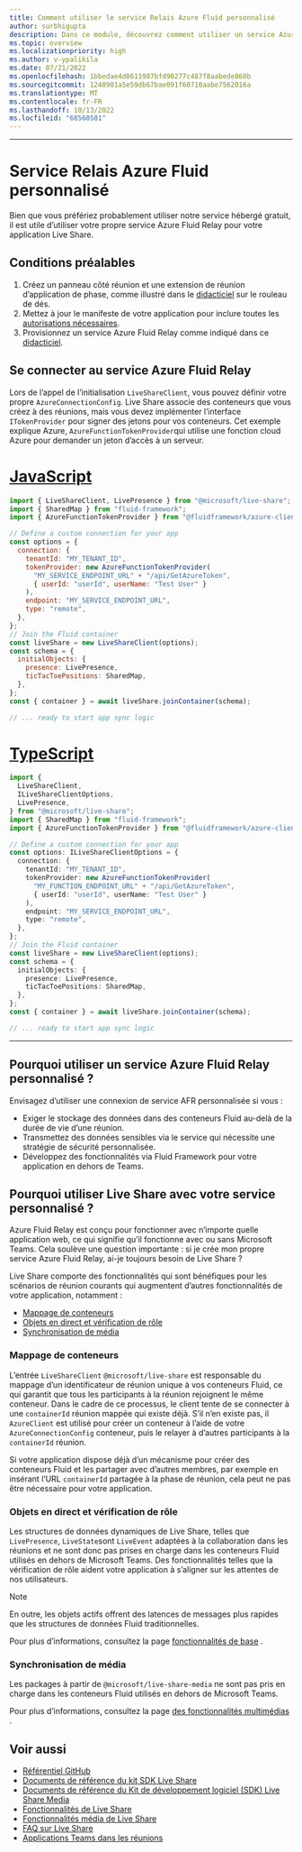 ```yaml
---
title: Comment utiliser le service Relais Azure Fluid personnalisé
author: surbhigupta
description: Dans ce module, découvrez comment utiliser un service Azure Fluid Relay personnalisé avec Live Share.
ms.topic: overview
ms.localizationpriority: high
ms.author: v-ypalikila
ms.date: 07/21/2022
ms.openlocfilehash: 1bbedae4d8611987bfd90277c487f8aabede868b
ms.sourcegitcommit: 1248901a5e59db67bae091f60710aabe7562016a
ms.translationtype: MT
ms.contentlocale: fr-FR
ms.lasthandoff: 10/13/2022
ms.locfileid: "68560581"
---
```

---

# <a name="custom-azure-fluid-relay-service"></a>Service Relais Azure Fluid personnalisé

Bien que vous préfériez probablement utiliser notre service hébergé gratuit, il est utile d’utiliser votre propre service Azure Fluid Relay pour votre application Live Share.

## <a name="pre-requisites"></a>Conditions préalables

1. Créez un panneau côté réunion et une extension de réunion d’application de phase, comme illustré dans le [didacticiel](../teams-live-share-tutorial.md) sur le rouleau de dés.
2. Mettez à jour le manifeste de votre application pour inclure toutes les [autorisations nécessaires](../teams-live-share-capabilities.md#register-rsc-permissions).
3. Provisionnez un service Azure Fluid Relay comme indiqué dans ce [didacticiel](/azure/azure-fluid-relay/how-tos/provision-fluid-azure-portal).

## <a name="connect-to-azure-fluid-relay-service"></a>Se connecter au service Azure Fluid Relay

Lors de l’appel de l’initialisation `LiveShareClient`, vous pouvez définir votre propre `AzureConnectionConfig`. Live Share associe des conteneurs que vous créez à des réunions, mais vous devez implémenter l’interface `ITokenProvider` pour signer des jetons pour vos conteneurs. Cet exemple explique Azure, `AzureFunctionTokenProvider`qui utilise une fonction cloud Azure pour demander un jeton d’accès à un serveur.

# <a name="javascript"></a>[JavaScript](#tab/javascript)

```javascript
import { LiveShareClient, LivePresence } from "@microsoft/live-share";
import { SharedMap } from "fluid-framework";
import { AzureFunctionTokenProvider } from "@fluidframework/azure-client";

// Define a custom connection for your app
const options = {
  connection: {
    tenantId: "MY_TENANT_ID",
    tokenProvider: new AzureFunctionTokenProvider(
      "MY_SERVICE_ENDPOINT_URL" + "/api/GetAzureToken",
      { userId: "userId", userName: "Test User" }
    ),
    endpoint: "MY_SERVICE_ENDPOINT_URL",
    type: "remote",
  },
};
// Join the Fluid container
const liveShare = new LiveShareClient(options);
const schema = {
  initialObjects: {
    presence: LivePresence,
    ticTacToePositions: SharedMap,
  },
};
const { container } = await liveShare.joinContainer(schema);

// ... ready to start app sync logic
```

# <a name="typescript"></a>[TypeScript](#tab/typescript)

```TypeScript
import {
  LiveShareClient,
  ILiveShareClientOptions,
  LivePresence,
} from "@microsoft/live-share";
import { SharedMap } from "fluid-framework";
import { AzureFunctionTokenProvider } from "@fluidframework/azure-client";

// Define a custom connection for your app
const options: ILiveShareClientOptions = {
  connection: {
    tenantId: "MY_TENANT_ID",
    tokenProvider: new AzureFunctionTokenProvider(
      "MY_FUNCTION_ENDPOINT_URL" + "/api/GetAzureToken",
      { userId: "userId", userName: "Test User" }
    ),
    endpoint: "MY_SERVICE_ENDPOINT_URL",
    type: "remote",
  },
};
// Join the Fluid container
const liveShare = new LiveShareClient(options);
const schema = {
  initialObjects: {
    presence: LivePresence,
    ticTacToePositions: SharedMap,
  },
};
const { container } = await liveShare.joinContainer(schema);

// ... ready to start app sync logic
```

---

## <a name="why-use-a-custom-azure-fluid-relay-service"></a>Pourquoi utiliser un service Azure Fluid Relay personnalisé ?

Envisagez d’utiliser une connexion de service AFR personnalisée si vous :

* Exiger le stockage des données dans des conteneurs Fluid au-delà de la durée de vie d’une réunion.
* Transmettez des données sensibles via le service qui nécessite une stratégie de sécurité personnalisée.
* Développez des fonctionnalités via Fluid Framework pour votre application en dehors de Teams.

## <a name="why-use-live-share-with-your-custom-service"></a>Pourquoi utiliser Live Share avec votre service personnalisé ?

Azure Fluid Relay est conçu pour fonctionner avec n’importe quelle application web, ce qui signifie qu’il fonctionne avec ou sans Microsoft Teams. Cela soulève une question importante : si je crée mon propre service Azure Fluid Relay, ai-je toujours besoin de Live Share ?

Live Share comporte des fonctionnalités qui sont bénéfiques pour les scénarios de réunion courants qui augmentent d’autres fonctionnalités de votre application, notamment :

* [Mappage de conteneurs](#container-mapping)
* [Objets en direct et vérification de rôle](#live-objects-and-role-verification)
* [Synchronisation de média](#media-synchronization)

### <a name="container-mapping"></a>Mappage de conteneurs

L’entrée `LiveShareClient` `@microsoft/live-share` est responsable du mappage d’un identificateur de réunion unique à vos conteneurs Fluid, ce qui garantit que tous les participants à la réunion rejoignent le même conteneur. Dans le cadre de ce processus, le client tente de se connecter à une `containerId` réunion mappée qui existe déjà. S’il n’en existe pas, il `AzureClient` est utilisé pour créer un conteneur à l’aide de votre `AzureConnectionConfig` conteneur, puis le relayer à d’autres participants à la `containerId` réunion.

Si votre application dispose déjà d’un mécanisme pour créer des conteneurs Fluid et les partager avec d’autres membres, par exemple en insérant l’URL `containerId` partagée à la phase de réunion, cela peut ne pas être nécessaire pour votre application.

### <a name="live-objects-and-role-verification"></a>Objets en direct et vérification de rôle

Les structures de données dynamiques de Live Share, telles que `LivePresence`, `LiveState`sont `LiveEvent` adaptées à la collaboration dans les réunions et ne sont donc pas prises en charge dans les conteneurs Fluid utilisés en dehors de Microsoft Teams. Des fonctionnalités telles que la vérification de rôle aident votre application à s’aligner sur les attentes de nos utilisateurs.

> [!NOTE]
> En outre, les objets actifs offrent des latences de messages plus rapides que les structures de données Fluid traditionnelles.

Pour plus d’informations, consultez la page [fonctionnalités de base](../teams-live-share-capabilities.md) .

### <a name="media-synchronization"></a>Synchronisation de média

Les packages à partir de `@microsoft/live-share-media` ne sont pas pris en charge dans les conteneurs Fluid utilisés en dehors de Microsoft Teams.

Pour plus d’informations, consultez la page [des fonctionnalités multimédias](../teams-live-share-media-capabilities.md) .

## <a name="see-also"></a>Voir aussi

* [Référentiel GitHub](https://github.com/microsoft/live-share-sdk)
* [ Documents de référence du kit SDK Live Share](/javascript/api/@microsoft/live-share/)
* [Documents de référence du Kit de développement logiciel (SDK) Live Share Media](/javascript/api/@microsoft/live-share-media/)
* [Fonctionnalités de Live Share](../teams-live-share-capabilities.md)
* [Fonctionnalités média de Live Share](../teams-live-share-media-capabilities.md)
* [FAQ sur Live Share](../teams-live-share-faq.md)
* [Applications Teams dans les réunions](../teams-apps-in-meetings.md)
